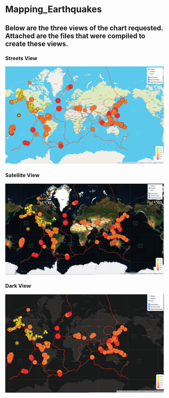 # Mapping_Earthquakes
## Below are the three views of the chart requested. Attached are the files that were compiled to create these views. 

### Streets View
![Streets View](https://github.com/codfjenn/Mapping_Earthquakes/blob/main/Streets%20View.png)

### Satellite View
![Satellite View](https://github.com/codfjenn/Mapping_Earthquakes/blob/main/Satellite%20View.png)

### Dark View
![Dark View](https://github.com/codfjenn/Mapping_Earthquakes/blob/main/Dark%20View.png)
